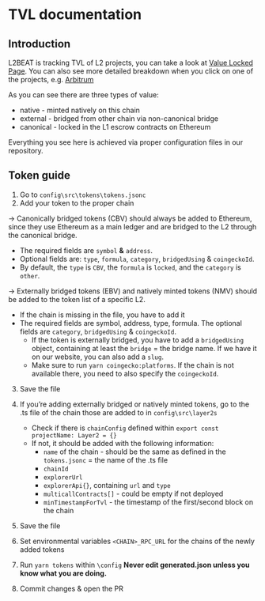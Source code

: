 # TVL documentation

## Introduction

L2BEAT is tracking TVL of L2 projects, you can take a look at [Value Locked Page](https://l2beat.com/scaling/tvl). You can also see more detailed breakdown when you click on one of the projects, e.g. [Arbitrum](https://l2beat.com/scaling/projects/arbitrum/tvl-breakdown)

As you can see there are three types of value:

- native - minted natively on this chain
- external - bridged from other chain via non-canonical bridge
- canonical - locked in the L1 escrow contracts on Ethereum

Everything you see here is achieved via proper configuration files in our repository.

## Token guide
1. Go to `config\src\tokens\tokens.jsonc`
2. Add your token to the proper chain

→ Canonically bridged tokens (CBV) should always be added to Ethereum, since they use Ethereum as a main ledger and are bridged to the L2 through the canonical bridge.
- The required fields are `symbol` **&** `address`.
- Optional fields are: `type`, `formula`, `category`, `bridgedUsing` & `coingeckoId`.
- By default, the `type` is `CBV`, the `formula` is `locked`, and the `category` is `other`.

→ Externally bridged tokens (EBV) and natively minted tokens (NMV) should be added to the token list of a specific L2.
- If the chain is missing in the file, you have to add it
- The required fields are symbol, address, type, formula. The optional fields are `category`, `bridgedUsing` & `coingeckoId`.
    - If the token is externally bridged, you have to add a `bridgedUsing` object, containing at least the `bridge` = the bridge name. If we have it on our website, you can also add a `slug`.
    - Make sure to run `yarn coingecko:platforms`. If the chain is not available there, you need to also specify the `coingeckoId`.
3. Save the file

4. If you’re adding externally bridged or natively minted tokens, go to the .ts file of the chain those are added to in `config\src\layer2s`
    - Check if there is `chainConfig` defined within `export const projectName: Layer2 = {}`
    - If not, it should be added with the following information:
        - `name` of the chain - should be the same as defined in the `tokens.jsonc` = the name of the .ts file
        - `chainId`
        - `explorerUrl`
        - `explorerApi{}`, containing `url` and `type`
        - `multicallContracts[]` - could be empty if not deployed
        - `minTimestampForTvl` - the timestamp of the first/second block on the chain
5. Save the file
6. Set environmental variables `<CHAIN>_RPC_URL` for the chains of the newly added tokens
7. Run `yarn tokens` within `\config`
**Never edit generated.json unless you know what you are doing.**
8. Commit changes & open the PR
